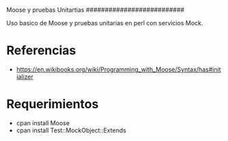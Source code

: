 Moose y pruebas Unitartias
##########################

Uso basico de Moose y pruebas unitarias en perl con servicios Mock.

Referencias
===========

 * https://en.wikibooks.org/wiki/Programming_with_Moose/Syntax/has#initializer

 Requerimientos
 ==============

 * cpan install Moose
 * cpan install Test::MockObject::Extends
